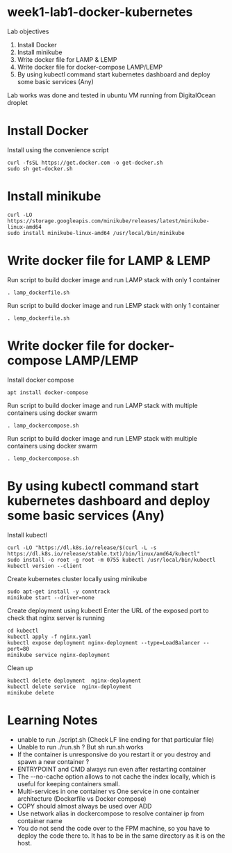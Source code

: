 # week1-lab1-docker-kubernetes
Lab objectives
1.	Install Docker
2.	Install minikube
3.	Write docker file for LAMP & LEMP
4.	Write docker file for docker-compose LAMP/LEMP
5.	By using kubectl command start kubernetes dashboard and deploy some basic services (Any)

Lab works was done and tested in ubuntu VM running from DigitalOcean droplet

# Install Docker

Install using the convenience script
```shell
curl -fsSL https://get.docker.com -o get-docker.sh
sudo sh get-docker.sh
```
# Install minikube

```shell
curl -LO https://storage.googleapis.com/minikube/releases/latest/minikube-linux-amd64
sudo install minikube-linux-amd64 /usr/local/bin/minikube
```

# Write docker file for LAMP & LEMP
Run script to build docker image and run LAMP  stack with only 1 container
```shell
. lamp_dockerfile.sh
```

Run script to build docker image and run LEMP stack with only 1 container
```shell
. lemp_dockerfile.sh
```

# Write docker file for docker-compose LAMP/LEMP

Install docker compose
```shell
apt install docker-compose
```

Run script to build docker image and run LAMP stack with multiple containers using docker swarm
```shell
. lamp_dockercompose.sh
```

Run script to build docker image and run LEMP stack  with multiple containers using docker swarm
```shell
. lemp_dockercompose.sh
```

# By using kubectl command start kubernetes dashboard and deploy some basic services (Any)

Install kubectl
```shell
curl -LO "https://dl.k8s.io/release/$(curl -L -s https://dl.k8s.io/release/stable.txt)/bin/linux/amd64/kubectl"
sudo install -o root -g root -m 0755 kubectl /usr/local/bin/kubectl
kubectl version --client
```

Create kubernetes cluster locally using minikube
```shell
sudo apt-get install -y conntrack
minikube start --driver=none
```
Create deployment using kubectl
Enter the URL of the exposed port to check that nginx server is running
```shell
cd kubectl
kubectl apply -f nginx.yaml
kubectl expose deployment nginx-deployment --type=LoadBalancer --port=80
minikube service nginx-deployment
```

Clean up
```shell
kubectl delete deployment  nginx-deployment
kubectl delete service  nginx-deployment
minikube delete
```

# Learning Notes
* unable to run ./script.sh (Check LF line ending for that particular file)
* Unable to run ./run.sh ? But sh run.sh works
* If the container is unresponsive do you restart it or you destroy and spawn a new container ?
* ENTRYPOINT and CMD always run even after restarting container
* The --no-cache option allows to not cache the index locally, which is useful for keeping containers small.
* Multi-services in one container vs One service in one container architecture (Dockerfile vs Docker compose)
* COPY should almost always be used over ADD
* Use network alias in dockercompose to resolve container ip from container name
* You do not send the code over to the FPM machine, so you have to deploy the code there to. It has to be in the same directory as it is on the host.
